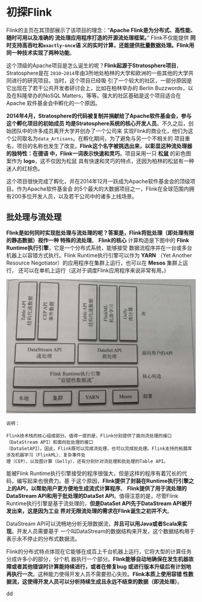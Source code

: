 初探Flink
================================================================================
Flink的主页在其顶部展示了该项目的理念：“**Apache Flink是为分布式、高性能、随时可用以及准确的
流处理应用程序打造的开源流处理框架。**” Flink不仅能提供 **同时支持高吞吐和`exactly-once`语
义的实时计算，还能提供批量数据处理。Flink用同一种技术实现了两种功能**。

这个顶级的Apache项目是怎么诞生的呢？**Flink起源于Stratosphere项目**，Stratosphere是在
`2010~2014`年由3所地处柏林的大学和欧洲的一些其他的大学共同进行的研究项目。当时，这个项目已经吸
引了一个较大的社区，一部分原因是它出现在了若干公共开发者研讨会上，比如在柏林举办的
Berlin Buzzwords，以及在科隆举办的NoSQL Matters，等等。强大的社区基础是这个项目适合在Apache
软件基金会中孵化的一个原因。

**2014年4月，Stratosphere的代码被复制并捐献给了Apache软件基金会，参与这个孵化项目的初始成员
均是Stratosphere系统的核心开发人员**。不久之后，创始团队中的许多成员离开大学并创办了一个公司来
实现Flink的商业化，他们为这个公司取名为`data_Artisans`。在孵化期间，为了避免与另一个不相关的
项目重名，项目的名称也发生了改变。**Flink这个名字被挑选出来，以彰显这种流处理器的独特性：在德语
中，Flink一词表示快速和灵巧**。项目采用一只 **松鼠** 的彩色图案作为 **logo**，这不仅因为松鼠
具有快速和灵巧的特点，还因为柏林的松鼠有一种迷人的红棕色。

这个项目很快完成了孵化，并在2014年12月一跃成为Apache软件基金会的顶级项目。作为Apache软件基金会
的5个最大的大数据项目之一，Flink在全球范围内拥有200多位开发人员，以及若干公司中的诸多上线场景。

## 批处理与流处理
**Flink是如何同时实现批处理与流处理的呢？答案是，Flink将批处理（即处理有限的静态数据）视作一种
特殊的流处理**。
**Flink的核心** 计算构造是下图中的 **Flink Runtime执行引擎**，它是一个分布式系统，能够接受
数据流程序并在一台或多台机器上以容错方式执行。Flink Runtime执行引擎可以作为 **YARN**
（Yet Another Resource Negotiator）的应用程序在集群上运行，也可以在 **Mesos** 集群上运行，
还可以在单机上运行（这对于调度Flink应用程序来说非常有用。)

![Flink结构](img/2.png)

```
说明：

Flink技术栈的核心组成部分。值得一提的是，Flink分别提供了面向流处理的接口（DataStream API）和面向批处理的接口
（DataSetAPI）。因此，Flink既可以完成流处理，也可以完成批处理。Flink支持的拓展库涉及机器学习（FlinkML）、复杂事件处
理（CEP），以及图计算（Gelly），还有分别针对流处理和批处理的Table API。
```
能被Flink Runtime执行引擎接受的程序很强大，但是这样的程序有着冗长的代码，编写起来也很费力。基
于这个原因，**Flink提供了封装在Runtime执行引擎之上的API，以帮助用户更方便地生成流式计算程序**。
**Flink提供了用于流处理的DataStream API和用于批处理的DataSet API**。值得注意的是，尽管Flink
Runtime执行引擎是基于流处理的，**但是DataSet API先于DataStream API被开发出来，这是因为工业
界对无限流处理的需求在Flink诞生之初并不大**。

DataStream API可以流畅地分析无限数据流，**并且可以用Java或者Scala来实现**。开发人员需要基于
一个叫DataStream的数据结构来开发，这个数据结构用于表示永不停止的分布式数据流。

Flink的分布式特点体现在它能够在成百上千台机器上运行，它将大型的计算任务分成许多小的部分，分个机
器执行一个部分。**Flink能够自动地确保在发生机器故障或者其他错误时计算能持续进行，或者在修复bug
或进行版本升级后有计划地再执行一次**。这种能力使得开发人员不需要担心失败。**Flink本质上使用容错
性数据流，这使得开发人员可以分析持续生成且永远不结束的数据（即流处理）**。



































dd

